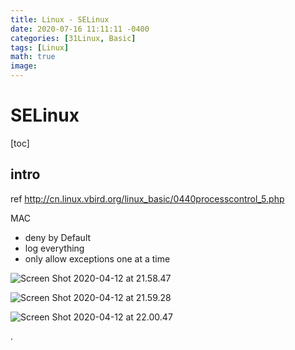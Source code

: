 ```yaml
---
title: Linux - SELinux
date: 2020-07-16 11:11:11 -0400
categories: [31Linux, Basic]
tags: [Linux]
math: true
image: 
---
```



# SELinux

[toc]

## intro

ref
http://cn.linux.vbird.org/linux_basic/0440processcontrol_5.php


MAC
- deny by Default
- log everything
- only allow exceptions one at a time


![Screen Shot 2020-04-12 at 21.58.47](https://i.imgur.com/kufBHoJ.png)

![Screen Shot 2020-04-12 at 21.59.28](https://i.imgur.com/v7k3dG8.png)

![Screen Shot 2020-04-12 at 22.00.47](https://i.imgur.com/736buao.png)
























.
